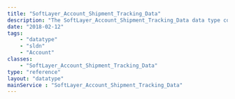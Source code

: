 ```yaml
---
title: "SoftLayer_Account_Shipment_Tracking_Data"
description: "The SoftLayer_Account_Shipment_Tracking_Data data type contains information on a single piece of tracking information pertaining to a shipment. This tracking information tracking numbers by which the shipment may be tracked through the shipping courier. "
date: "2018-02-12"
tags:
    - "datatype"
    - "sldn"
    - "Account"
classes:
    - "SoftLayer_Account_Shipment_Tracking_Data"
type: "reference"
layout: "datatype"
mainService : "SoftLayer_Account_Shipment_Tracking_Data"
---
```


